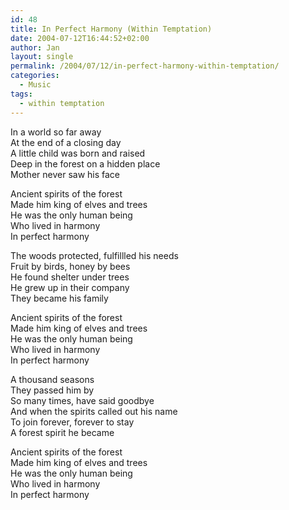 ```yaml
---
id: 48
title: In Perfect Harmony (Within Temptation)
date: 2004-07-12T16:44:52+02:00
author: Jan
layout: single
permalink: /2004/07/12/in-perfect-harmony-within-temptation/
categories:
  - Music
tags:
  - within temptation
---
```

In a world so far away  
At the end of a closing day  
A little child was born and raised  
Deep in the forest on a hidden place  
Mother never saw his face

Ancient spirits of the forest  
Made him king of elves and trees  
He was the only human being  
Who lived in harmony  
In perfect harmony

The woods protected, fulfillled his needs  
Fruit by birds, honey by bees  
He found shelter under trees  
He grew up in their company  
They became his family

Ancient spirits of the forest  
Made him king of elves and trees  
He was the only human being  
Who lived in harmony  
In perfect harmony

A thousand seasons  
They passed him by  
So many times, have said goodbye  
And when the spirits called out his name  
To join forever, forever to stay  
A forest spirit he became

Ancient spirits of the forest  
Made him king of elves and trees  
He was the only human being  
Who lived in harmony  
In perfect harmony